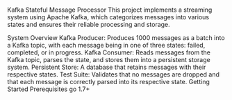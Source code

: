 

####
Kafka Stateful Message Processor
This project implements a streaming system using Apache Kafka, which categorizes messages into various states and ensures their reliable processing and storage.

System Overview
Kafka Producer: Produces 1000 messages as a batch into a Kafka topic, with each message being in one of three states: failed, completed, or in progress.
Kafka Consumer: Reads messages from the Kafka topic, parses the state, and stores them into a persistent storage system.
Persistent Store: A database that retains messages with their respective states.
Test Suite: Validates that no messages are dropped and that each message is correctly parsed into its respective state.
Getting Started
Prerequisites
go 1.7+

